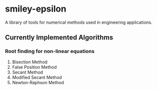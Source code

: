 # smiley-epsilon
A library of tools for numerical methods used in engineering applications.

## Currently Implemented Algorithms

### Root finding for non-linear equations

1. Bisection Method
2. False Position Method
3. Secant Method
4. Modified Secant Method
5. Newton-Raphson Method
